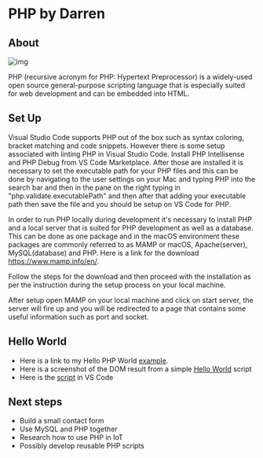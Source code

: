 # PHP by Darren

## About
![img](https://chocolatey.org/content/packageimages/php.7.2.3.svg)

PHP (recursive acronym for PHP: Hypertext Preprocessor) is a widely-used open source general-purpose scripting language that is especially suited for web development and can be embedded into HTML.

## Set Up
Visual Studio Code supports PHP out of the box such as syntax coloring, bracket matching and code snippets. However there is some setup associated with linting PHP in Visual Studio Code. Install PHP Intellisense and PHP Debug from VS Code Marketplace.  After those are installed it is necessary to set the executable path for your PHP files and this can be done by navigating to the user settings on your Mac and typing PHP into the search bar and then in the pane on the right typing in "php.validate.executablePath" and then after that adding your executable path then save the file and you should be setup on VS Code for PHP.  

In order to run PHP locally during development it's necessary to install PHP and a local server that is suited for PHP development as well as a database.  This can be done as one package and in the macOS environment these packages are commonly referred to as MAMP or macOS, Apache(server), MySQL(database) and PHP.  Here is a link for the download https://www.mamp.info/en/.

Follow the steps for the download and then proceed with the installation as per the instruction during the setup process on your local machine.

After setup open MAMP on your local machine and click on start server, the server will fire up and you will be redirected to a page that contains some useful information such as port and socket.

## Hello World

- Here is a link to my Hello PHP World [example](https://github.com/darrenrector91/hello-php).
- Here is a screenshot of the DOM result from a simple [Hello World](https://i.imgur.com/c7sZr4N.png) script 
- Here is the [script](https://i.imgur.com/4E1wKBP.png) in VS Code 

## Next steps

- Build a small contact form 
- Use MySQL and PHP together
- Research how to use PHP in IoT
- Possibly develop reusable PHP scripts


